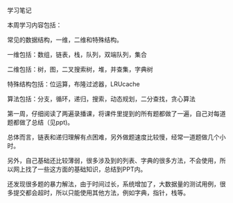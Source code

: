 学习笔记

本周学习内容包括：

常见的数据结构，一维，二维和特殊结构。

一维包括：数组，链表，栈，队列，双端队列，集合

二维包括：树，图，二叉搜索树，堆，并查集，字典树

特殊结构包括：位运算，布隆过滤器，LRUcache

算法包括：分支，循环，递归，搜索，动态规划，二分查找，贪心算法



第一周，仔细阅读了两遍录播课，将课件里提到的所有题都做了一遍，自己对每道题都做了总结（见ppt)。

总体而言，链表和递归理解有点困难，另外做题速度比较慢，经常一道题做几个小时。

另外，自己基础还比较薄弱，很多涉及到的列表、字典的很多方法，不会使用，所以网上找了一些这方面的基础知识，总结到PPT内。

还发现很多题的暴力解法，由于时间过长，系统增加了，大数据量的测试用例，很多提交都会超时，所以只能使用其他方法，例如字典，指针，栈等。



